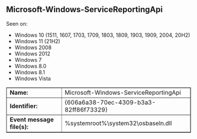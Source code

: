 ## Microsoft-Windows-ServiceReportingApi

Seen on:
* Windows 10 (1511, 1607, 1703, 1709, 1803, 1809, 1903, 1909, 2004, 20H2)
* Windows 11 (21H2)
* Windows 2008
* Windows 2012
* Windows 7
* Windows 8.0
* Windows 8.1
* Windows Vista

<table border="1" class="docutils">
  <tbody>
    <tr>
      <td><b>Name:</b></td>
      <td>Microsoft-Windows-ServiceReportingApi</td>
    </tr>
    <tr>
      <td><b>Identifier:</b></td>
      <td>{606a6a38-70ec-4309-b3a3-82ff86f73329}</td>
    </tr>
    <tr>
      <td><b>Event message file(s):</b></td>
      <td>%systemroot%\system32\osbaseln.dll</td>
    </tr>
  </tbody>
</table>

&nbsp;


